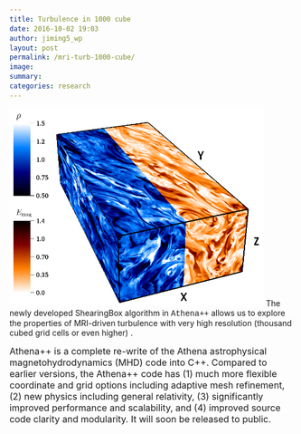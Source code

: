 ```yaml
---
title: Turbulence in 1000 cube
date: 2016-10-02 19:03
author: jiming5_wp
layout: post
permalink: /mri-turb-1000-cube/
image:
summary:
categories: research
---
```


<img class="aligncenter" src="/assets/thousand_cube_mri.png" alt='thousand_cube' width="450" height="350"/> 
The newly developed ShearingBox algorithm
in <span
style="font-family: courier new,courier,monospace;">Athena++</span>
allows us to explore the properties of MRI-driven turbulence with very
high resolution (thousand cubed grid cells or even higher) .</span>

<!--more-->

<span style="font-size: 12pt;">Athena++ is a complete re-write of the
Athena astrophysical magnetohydrodynamics (MHD) code into C++. Compared
to earlier versions, the Athena++ code has (1) much more flexible
coordinate and grid options including adaptive mesh refinement, (2) new
physics including general relativity, (3) significantly improved
performance and scalability, and (4) improved source code clarity and
modularity. It will soon be released to public.  
</span>
